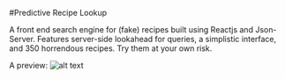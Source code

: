 #Predictive Recipe Lookup

A front end search engine for (fake) recipes built using Reactjs and Json-Server. Features server-side lookahead for queries, a simplistic interface, and 350 horrendous recipes. Try them at your own risk.

A preview:
![alt text](https://github.com/jheller9/recipe-predictive-lookup/blob/main/example.PNG?raw=true)
